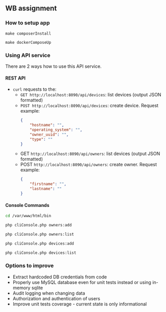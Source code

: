 ## WB assignment

### How to setup app

```
make composerInstall

make dockerComposeUp
```


### Using API service

There are 2 ways how to use this API service.

#### REST API

- `curl` requests to the:
  - `GET http://localhost:8090/api/devices`: list devices (output JSON formatted)
  - `POST http://localhost:8090/api/devices`: create device. Request example: 
    ```json 
    {
        "hostname": "",
        "operating_system": "",
        "owner_uuid": "",
        "type": ""
    }
    ```
  - GET `http://localhost:8090/api/owners`: list devices (output JSON formatted)
  - POST `http://localhost:8090/api/owners`: create owner. Request example:
    ```json 
    {
        "firstname": "",
        "lastname": ""
    }
    ```

#### Console Commands

```sh
cd /var/www/html/bin

php cliConsole.php owners:add

php cliConsole.php owners:list

php cliConsole.php devices:add

php cliConsole.php devices:list 
```


### Options to improve

- Extract hardcoded DB credentials from code
- Properly use MySQL database even for unit tests instead or using in-memory sqlite
- Audit logging when changing data
- Authorization and authentication of users
- Improve unit tests coverage - current state is only informational 
